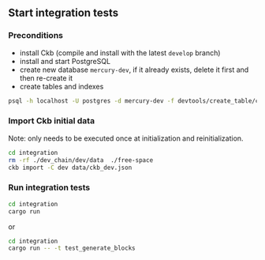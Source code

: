 ## Start integration tests

### Preconditions

- install Ckb (compile and install with the latest `develop` branch)
- install and start PostgreSQL
- create new database `mercury-dev`, if it already exists, delete it first and then re-create it
- create tables and indexes

```bash
psql -h localhost -U postgres -d mercury-dev -f devtools/create_table/create_table.sql
```

### Import Ckb initial data

Note: only needs to be executed once at initialization and reinitialization.

```bash
cd integration
rm -rf ./dev_chain/dev/data  ./free-space
ckb import -C dev data/ckb_dev.json
```

### Run integration tests

```bash
cd integration
cargo run
```

or
 
```bash
cd integration
cargo run -- -t test_generate_blocks
```
